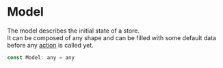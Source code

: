 # Model

The model describes the initial state of a store.<br>
It can be composed of any shape and can be filled with some default data before any [action](Actions.md) is called yet.

```javascript
const Model: any = any
```